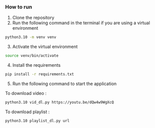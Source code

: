 
### How to run

1. Clone the repository
2. Run the following command in the terminal if you are using a virtual environment
```bash
python3.10 -m venv venv
```
3. Activate the virtual environment
```bash
source venv/bin/activate
```
4. Install the requirements
```bash
pip install -r requirements.txt
```
5. Run the following command to start the application

To download video :
```bash
python3.10 vid_dl.py https://youtu.be/dQw4w9WgXcQ
```
To download playlist :
```bash
python3.10 playlist_dl.py url
```